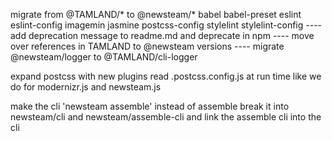 
migrate from @TAMLAND/* to @newsteam/*
    babel
    babel-preset
    eslint
    eslint-config
    imagemin
    jasmine
    postcss-config
    stylelint
    stylelint-config
    ---- add deprecation message to readme.md and deprecate in npm
    ---- move over references in TAMLAND to @newsteam versions
    ---- migrate @newsteam/logger to @TAMLAND/cli-logger


expand postcss with new plugins
read .postcss.config.js at run time like we do for modernizr.js and newsteam.js

make the cli 'newsteam assemble' instead of assemble
    break it into newsteam/cli and newsteam/assemble-cli and link the assemble cli into the cli
